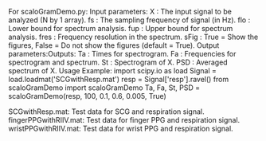 For scaloGramDemo.py:
Input parameters:
        X  : The input signal to be analyzed (N by 1 array).
       fs  : The sampling frequency of signal (in Hz).
       flo  : Lower bound for spectrum analysis.
      fup  : Upper bound for spectrum analysis.
     fres  : Frequency resolution in the spectrum.
     sFig  : True = Show the figures, False = Do not show the figures
             (default = True).
Output parameters:Outputs:
       Ta  : Times for spectrogram.
       Fa  : Frequencies for spectrogram and spectrum.
       St  : Spectrogram of X.
      PSD  : Averaged spectrum of X.
Usage Example:
      import scipy.io as load
      Signal = load.loadmat('SCGwithResp.mat')
      resp = Signal['resp'].ravel()
      from scaloGramDemo import scaloGramDemo
      Ta, Fa, St, PSD = scaloGramDemo(resp, 100, 0.1, 0.6, 0.005, True)

SCGwithResp.mat: Test data for SCG and respiration signal.
fingerPPGwithRIIV.mat: Test data for finger PPG and respiration signal.
wristPPGwithRIIV.mat: Test data for wrist PPG and respiration signal. 
